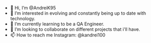 - 👋 Hi, I’m @AndreiK95
- 👀 I’m interested in evolving and constantly being up to date with technology.
- 🌱 I’m currently learning to be a QA Engineer.
- 💞️ I’m looking to collaborate on different projects that i'll have.
- 📫 How to reach me Instagram: @kandrei100

<!---
AndreiK95/AndreiK95 is a ✨ special ✨ repository because its `README.md` (this file) appears on your GitHub profile.
You can click the Preview link to take a look at your changes.
--->
